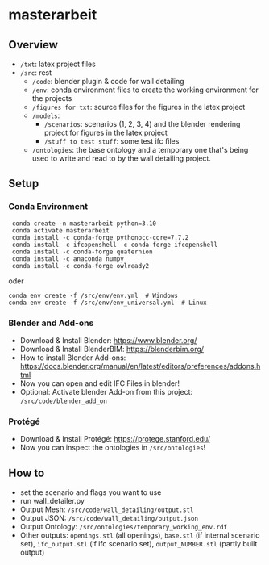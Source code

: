 # masterarbeit
## Overview
*  `/txt`: latex project files
*  `/src`: rest
   *  `/code`: blender plugin & code for wall detailing
   *  `/env`: conda environment files to create the working environment for the projects
   *  `/figures for txt`: source files for the figures in the latex project
   *  `/models`:
      *  `/scenarios`: scenarios (1, 2, 3, 4) and the blender rendering project for figures in the latex project
      *  `/stuff to test stuff`: some test ifc files
   *  `/ontologies`: the base ontology and a temporary one that's being used to write and read to by the wall detailing project.

## Setup
### Conda Environment
```
 conda create -n masterarbeit python=3.10
 conda activate masterarbeit
 conda install -c conda-forge pythonocc-core=7.7.2
 conda install -c ifcopenshell -c conda-forge ifcopenshell
 conda install -c conda-forge quaternion
 conda install -c anaconda numpy
 conda install -c conda-forge owlready2
```
oder
```
conda env create -f /src/env/env.yml  # Windows
conda env create -f /src/env/env_universal.yml  # Linux
```
### Blender and Add-ons
* Download & Install Blender: https://www.blender.org/
* Download & Install BlenderBIM: https://blenderbim.org/
* How to install Blender Add-ons: https://docs.blender.org/manual/en/latest/editors/preferences/addons.html
* Now you can open and edit IFC Files in blender!
* Optional: Activate blender Add-on from this project: `/src/code/blender_add_on`

### Protégé
* Download & Install Protégé: https://protege.stanford.edu/
* Now you can inspect the ontologies in `/src/ontologies`!

## How to
* set the scenario and flags you want to use
* run wall_detailer.py
* Output Mesh: `/src/code/wall_detailing/output.stl`
* Output JSON: `/src/code/wall_detailing/output.json`
* Output Ontology: `/src/ontologies/temporary_working_env.rdf`
* Other outputs: `openings.stl` (all openings), `base.stl` (if internal scenario set), `ifc_output.stl` (if ifc scenario set), `output_NUMBER.stl` (partly built output)
